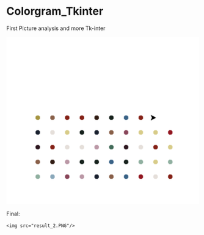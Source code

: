 # Colorgram_Tkinter
First Picture analysis and more Tk-inter

<img src="result_1.PNG"/>

Final:

    <img src="result_2.PNG"/>
